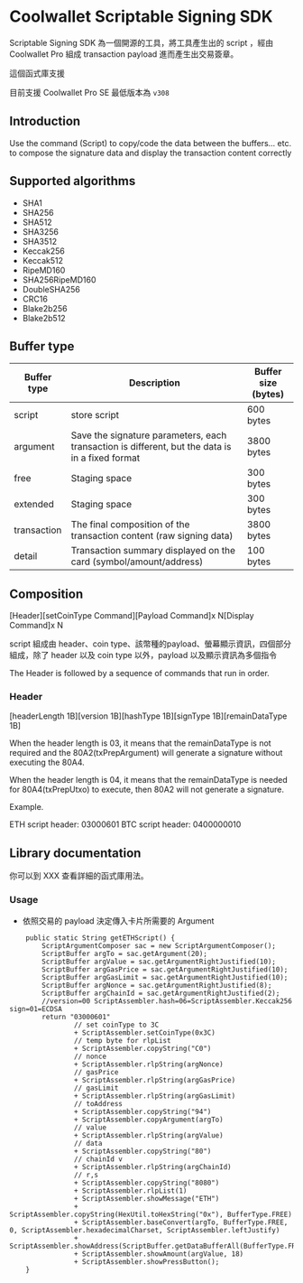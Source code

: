 # Coolwallet Scriptable Signing SDK

Scriptable Signing SDK 為一個開源的工具，將工具產生出的 script ，經由 Coolwallet Pro 組成 transaction payload 進而產生出交易簽章。

這個函式庫支援


目前支援 Coolwallet Pro SE 最低版本為 `v308`
## Introduction

Use the command (Script) to copy/code the data between the buffers... etc. to compose the signature data and display the transaction content correctly

## Supported algorithms

- SHA1
- SHA256
- SHA512
- SHA3256
- SHA3512
- Keccak256
- Keccak512
- RipeMD160
- SHA256RipeMD160
- DoubleSHA256
- CRC16
- Blake2b256
- Blake2b512


## Buffer type


Buffer type | Description | Buffer size (bytes)
---|---|---
script | store script | 600 bytes
argument | Save the signature parameters, each transaction is different, but the data is in a fixed format | 3800 bytes
free | Staging space | 300 bytes
extended | Staging space | 300 bytes
transaction | The final composition of the transaction content (raw signing data) | 3800 bytes
detail | Transaction summary displayed on the card (symbol/amount/address) | 100 bytes


## Composition


  [Header][setCoinType Command][Payload Command]x N[Display Command]x N

script 組成由 header、coin type、該幣種的payload、螢幕顯示資訊，四個部分組成，除了 header 以及 coin type 以外，payload 以及顯示資訊為多個指令

The Header is followed by a sequence of commands that run in order.

### Header

  [headerLength 1B][version 1B][hashType 1B][signType 1B][remainDataType 1B]


When the header length is 03, it means that the remainDataType is not required and the 80A2(txPrepArgument) will generate a signature without executing the 80A4.

When the header length is 04, it means that the remainDataType is needed for 80A4(txPrepUtxo) to execute, then 80A2 will not generate a signature.

Example.

ETH script header: 03000601
BTC script header: 0400000010
## Library documentation

你可以到 XXX 查看詳細的函式庫用法。

### Usage

- 依照交易的 payload 決定傳入卡片所需要的 Argument

```
    public static String getETHScript() {
        ScriptArgumentComposer sac = new ScriptArgumentComposer();
        ScriptBuffer argTo = sac.getArgument(20);
        ScriptBuffer argValue = sac.getArgumentRightJustified(10);
        ScriptBuffer argGasPrice = sac.getArgumentRightJustified(10);
        ScriptBuffer argGasLimit = sac.getArgumentRightJustified(10);
        ScriptBuffer argNonce = sac.getArgumentRightJustified(8);
        ScriptBuffer argChainId = sac.getArgumentRightJustified(2);
        //version=00 ScriptAssembler.hash=06=ScriptAssembler.Keccak256 sign=01=ECDSA
        return "03000601"
                // set coinType to 3C
                + ScriptAssembler.setCoinType(0x3C)
                // temp byte for rlpList
                + ScriptAssembler.copyString("C0")
                // nonce
                + ScriptAssembler.rlpString(argNonce)
                // gasPrice
                + ScriptAssembler.rlpString(argGasPrice)
                // gasLimit
                + ScriptAssembler.rlpString(argGasLimit)
                // toAddress
                + ScriptAssembler.copyString("94")
                + ScriptAssembler.copyArgument(argTo)
                // value
                + ScriptAssembler.rlpString(argValue)
                // data
                + ScriptAssembler.copyString("80")
                // chainId v
                + ScriptAssembler.rlpString(argChainId)
                // r,s
                + ScriptAssembler.copyString("8080")
                + ScriptAssembler.rlpList(1)
                + ScriptAssembler.showMessage("ETH")
                + ScriptAssembler.copyString(HexUtil.toHexString("0x"), BufferType.FREE)
                + ScriptAssembler.baseConvert(argTo, BufferType.FREE, 0, ScriptAssembler.hexadecimalCharset, ScriptAssembler.leftJustify)
                + ScriptAssembler.showAddress(ScriptBuffer.getDataBufferAll(BufferType.FREE))
                + ScriptAssembler.showAmount(argValue, 18)
                + ScriptAssembler.showPressButton();
    }
```

